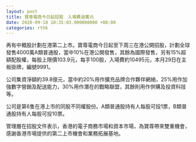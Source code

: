 ```yaml
---
layout: post
title: 寶尊電商今日起招股　入場費過萬元
date: 2020-09-18 10:35:03.000000000 +08:00
categories: rthk
---
```


再有中概股計劃在港第二上市。寶尊電商今日起至下周三在港公開招股，計劃全球發售4000萬A類普通股，當中10%在港公開發售，其餘為國際發售，另有15%超額配股權，每股上限價103.9元，每手100股，入場費約10495元，本月29日在主板掛牌，編號9991。

公司集資淨額約39.8億元，當中約20%用作擴充品牌合作夥伴網絡，25%用作加強數字營銷及配送能力，30%用作潛在的戰略聯盟，其餘則用作併購及投資科技等。

公司是第6隻在港上市的同股不同權股份。A類普通股持有人每股可投1票，B類普通股持有人每股可投10票。

管理層在招股文件表示，香港的電子商務市場和資本市場，為寶尊帶來雙重機會，感謝香港市場提供的第二上市機會和業務拓展基地。
